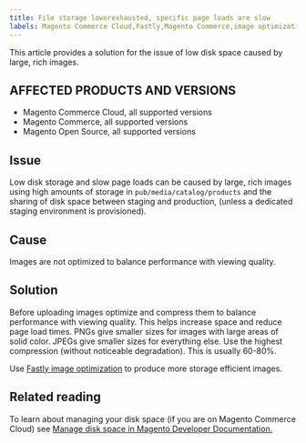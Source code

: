 ```yaml
---
title: File storage loworexhausted, specific page loads are slow
labels: Magento Commerce Cloud,Fastly,Magento Commerce,image optimization,page loads slow,disk space,storage,how to
---
```


This article provides a solution for the issue of low disk space caused by large, rich images.

## AFFECTED PRODUCTS AND VERSIONS

* Magento Commerce Cloud, all supported versions
* Magento Commerce, all supported versions
* Magento Open Source, all supported versions

## Issue

Low disk storage and slow page loads can be caused by large, rich images using high amounts of storage in `` pub/media/catalog/products `` and the sharing of disk space between staging and production, (unless a dedicated staging environment is provisioned).

## Cause

Images are not optimized to balance performance with viewing quality.

## Solution

Before uploading images optimize and compress them to balance performance with viewing quality. This helps increase space and reduce page load times. PNGs give smaller sizes for images with large areas of solid color. JPEGs give smaller sizes for everything else. Use the highest compression (without noticeable degradation). This is usually 60-80%.

Use [Fastly image optimization](https://devdocs.magento.com/guides/v2.3/cloud/cdn/fastly-image-optimization.html) to produce more storage efficient images.

## Related reading

To learn about managing your disk space (if you are on Magento Commerce Cloud) see [Manage disk space in Magento Developer Documentation.](https://devdocs.magento.com/guides/v2.3/cloud/project/manage-disk-space.html?itm_source=devdocs&amp;itm_medium=search_page&amp;itm_campaign=federated_search&amp;itm_term=manage%20disk%20space)